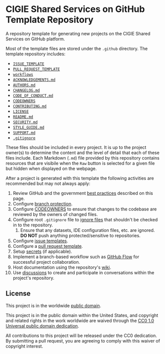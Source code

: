 <!--

GitHub Docs: https://docs.github.com/en

A file that answer the What, Why and How of the project.
GitHub will recognize and automatically surface the README to repository visitors.

https://docs.github.com/en/repositories/managing-your-repositorys-settings-and-features/customizing-your-repository/about-readmes
https://www.makeareadme.com/

 -->

# CIGIE Shared Services on GitHub Template Repository

A repository template for generating new projects on the CIGIE Shared Services on GitHub platform.

Most of the template files are stored under the `.github` directory. The template repository includes:

- [`ISSUE_TEMPLATE`](https://github.com/cigie-shared-services/template-repository/tree/main/.github/ISSUE_TEMPLATE)
- [`PULL_REQUEST_TEMPLATE`](https://github.com/cigie-shared-services/template-repository/tree/main/.github/PULL_REQUEST_TEMPLATE)
- [`workflows`](https://github.com/cigie-shared-services/template-repository/tree/main/.github/workflows)
- [`ACKNOWLEDGEMENTS.md`](https://github.com/cigie-shared-services/template-repository/blob/main/.github/ACKNOWLEDGEMENTS.md)
- [`AUTHORS.md`](https://github.com/cigie-shared-services/template-repository/blob/main/.github/AUTHORS.md)
- [`CHANGELOG.md`](https://github.com/cigie-shared-services/template-repository/blob/main/.github/CHANGELOG.md)
- [`CODE_OF_CONDUCT.md`](https://github.com/cigie-shared-services/template-repository/blob/main/.github/CODE_OF_CONDUCT.md)
- [`CODEOWNERS`](https://github.com/cigie-shared-services/template-repository/blob/main/.github/CODEOWNERS)
- [`CONTRIBUTING.md`](https://github.com/cigie-shared-services/template-repository/blob/main/.github/CONTRIBUTING.md)
- [`LICENSE`](https://github.com/cigie-shared-services/template-repository/blob/main/LICENSE)
- [`README.md`](https://github.com/cigie-shared-services/template-repository/blob/main/README.md)
- [`SECURITY.md`](https://github.com/cigie-shared-services/template-repository/blob/main/.github/SECURITY.md)
- [`STYLE_GUIDE.md`](https://github.com/cigie-shared-services/template-repository/blob/main/.github/STYLE_GUIDE.md)
- [`SUPPORT.md`](https://github.com/cigie-shared-services/template-repository/blob/main/.github/SUPPORT.md)
- [`.gitignore`](https://github.com/cigie-shared-services/template-repository/blob/main/.gitignore)

These files should be included in every project. It is up to the project owner(s) to determine
the content and the level of detail that each of these files include. Each Markdown (`.md`) file
provided by this repository contains resources that are visibile when the `Raw` button is selected
for a given file but hidden when displayed on the webpage.

After a project is generated with this template the following activities are recommended but may not always apply:

1. Review GitHub and the government [best practices](https://cigie-shared-services.github.io/start-here/getting_started/github-and-the-government/) described on this page.
2. Configure [branch protection](https://docs.github.com/en/repositories/configuring-branches-and-merges-in-your-repository/defining-the-mergeability-of-pull-requests/about-protected-branches).
3. Configure [CODEOWNERS](https://docs.github.com/en/enterprise-cloud@latest/repositories/managing-your-repositorys-settings-and-features/customizing-your-repository/about-code-owners) to ensure that changes to the codebase are reviewed by the owners of changed files.
4. Configure root `.gitignore` file to [ignore files](https://docs.github.com/en/get-started/getting-started-with-git/ignoring-files) that shouldn't be checked in to the repository.
   1. Ensure that any datasets, IDE configuration files, etc. are ignored. **DO NOT** push anything protected/sensitive to repositories.
5. Configure [issue templates](https://docs.github.com/en/communities/using-templates-to-encourage-useful-issues-and-pull-requests/configuring-issue-templates-for-your-repository).
6. Configure a [pull request template](https://docs.github.com/en/communities/using-templates-to-encourage-useful-issues-and-pull-requests/creating-a-pull-request-template-for-your-repository).
7. Setup [secrets](https://docs.github.com/en/actions/security-guides/encrypted-secrets) (if applicable).
8. Implement a branch-based workflow such as [GitHub Flow](https://docs.github.com/en/get-started/quickstart/github-flow) for successful project collaboration.
9. Host documentation using the repository's [wiki](https://docs.github.com/en/communities/documenting-your-project-with-wikis/about-wikis).
10. Use [discussions](https://docs.github.com/en/discussions/collaborating-with-your-community-using-discussions/about-discussions) to create and participate in conversations within the project's repository.

## License

This project is in the worldwide [public domain](LICENSE).

This project is in the public domain within the United States, and copyright and related rights in the work worldwide are waived through the [CC0 1.0 Universal public domain dedication](https://creativecommons.org/publicdomain/zero/1.0/).

All contributions to this project will be released under the CC0 dedication. By submitting a pull request, you are agreeing to comply with this waiver of copyright interest.
